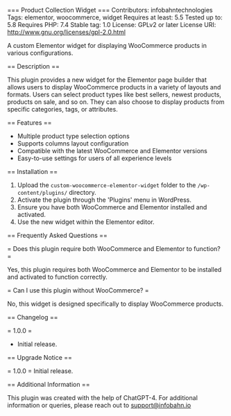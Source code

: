 === Product Collection Widget ===
Contributors: infobahntechnologies
Tags: elementor, woocommerce, widget
Requires at least: 5.5
Tested up to: 5.8
Requires PHP: 7.4
Stable tag: 1.0
License: GPLv2 or later
License URI: http://www.gnu.org/licenses/gpl-2.0.html

A custom Elementor widget for displaying WooCommerce products in various configurations.

== Description ==

This plugin provides a new widget for the Elementor page builder that allows users to display WooCommerce products in a variety of layouts and formats. Users can select product types like best sellers, newest products, products on sale, and so on. They can also choose to display products from specific categories, tags, or attributes.

== Features ==

* Multiple product type selection options
* Supports columns layout configuration
* Compatible with the latest WooCommerce and Elementor versions
* Easy-to-use settings for users of all experience levels

== Installation ==

1. Upload the `custom-woocommerce-elementor-widget` folder to the `/wp-content/plugins/` directory.
2. Activate the plugin through the 'Plugins' menu in WordPress.
3. Ensure you have both WooCommerce and Elementor installed and activated.
4. Use the new widget within the Elementor editor.

== Frequently Asked Questions ==

= Does this plugin require both WooCommerce and Elementor to function? =

Yes, this plugin requires both WooCommerce and Elementor to be installed and activated to function correctly.

= Can I use this plugin without WooCommerce? =

No, this widget is designed specifically to display WooCommerce products.


== Changelog ==

= 1.0.0 =
* Initial release.

== Upgrade Notice ==

= 1.0.0 =
Initial release.

== Additional Information ==

This plugin was created with the help of ChatGPT-4.
For additional information or queries, please reach out to support@infobahn.io
